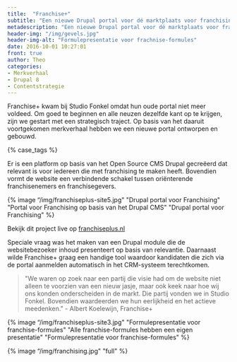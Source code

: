 ```yaml
---
title:  "Franchise+"
subtitle: "Een nieuwe Drupal portal voor dé marktplaats voor franchising"
metadescription: "Een nieuwe Drupal portal voor dé marktplaats voor franchising"
header-img: "/img/gevels.jpg"
header-img-alt: "Formulepresentatie voor frachnise-formules"
date: 2016-10-01 10:27:01
front: true
author: Theo
categories: 
- Merkverhaal
- Drupal 8
- Contentstrategie
---
```

Franchise+ kwam bij Studio Fonkel omdat hun oude portal niet meer voldeed. Om goed te beginnen en alle neuzen dezelfde kant op te krijgen, zijn we gestart met een strategisch traject. Op basis van het daaruit voortgekomen merkverhaal hebben we een nieuwe portal ontworpen en gebouwd. 

{% case_tags %}

Er is een platform op basis van het Open Source CMS Drupal gecreëerd dat relevant is voor iedereen die met franchising te maken heeft. Bovendien vormt de website een verbindende schakel tussen oriënterende franchisenemers en franchisegevers. 

{% image “/img/franchiseplus-site5.jpg" "Drupal portal voor Franchising" "Portal voor Franchising op basis van het Drupal CMS" "Drupal portal voor Franchising" %}

Bekijk dit project live op <a href="http://franchiseplus.nl/" target="_blank">franchiseplus.nl</a>

Speciale vraag was het maken van een Drupal module die de websitebezoeker inhoud presenteert op basis van relevantie. Daarnaast wilde Franchise+ graag een handige tool waardoor kandidaten die zich via de portal aanmelden automatisch in het CRM-systeem terechtkomen.

> "We waren op zoek naar een partij die visie had om de website niet alleen te voorzien van een nieuw jasje, maar ook keek naar hoe wij ons konden onderscheiden in de markt. Die partij vonden we in Studio Fonkel. Bovendien waardeerden we hun eerlijkheid en het actieve meedenken." - Albert Koelewijn, Franchise+

{% image “/img/franchiseplus-site3.jpg" "Formulepresentatie voor franchise-formules" "Alle franchise-formules hebben een eigen presentatie" "Formulepresentatie voor franchise-formules" %}

{% image “/img/franchising.jpg" "full" %}
